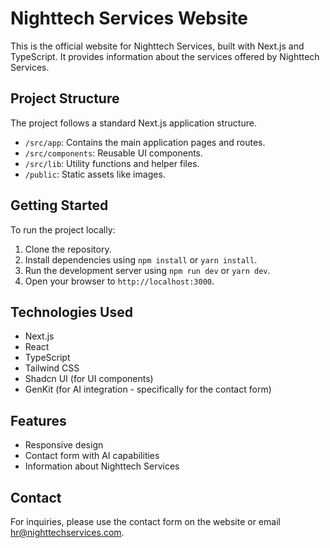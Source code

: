 # Nighttech Services Website

This is the official website for Nighttech Services, built with Next.js and TypeScript. It provides information about the services offered by Nighttech Services.

## Project Structure

The project follows a standard Next.js application structure.

- `/src/app`: Contains the main application pages and routes.
- `/src/components`: Reusable UI components.
- `/src/lib`: Utility functions and helper files.
- `/public`: Static assets like images.

## Getting Started

To run the project locally:

1. Clone the repository.
2. Install dependencies using `npm install` or `yarn install`.
3. Run the development server using `npm run dev` or `yarn dev`.
4. Open your browser to `http://localhost:3000`.

## Technologies Used

- Next.js
- React
- TypeScript
- Tailwind CSS
- Shadcn UI (for UI components)
- GenKit (for AI integration - specifically for the contact form)

## Features

- Responsive design
- Contact form with AI capabilities
- Information about Nighttech Services

## Contact

For inquiries, please use the contact form on the website or email hr@nighttechservices.com.
